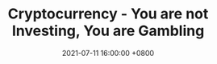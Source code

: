 ---
title: Cryptocurrency - You are not Investing, You are Gambling
date: 2021-07-11 16:00:00 +0800
categories: [Blog, Investment]
tags: [investment, crypto]     # TAG names should always be lowercase
---